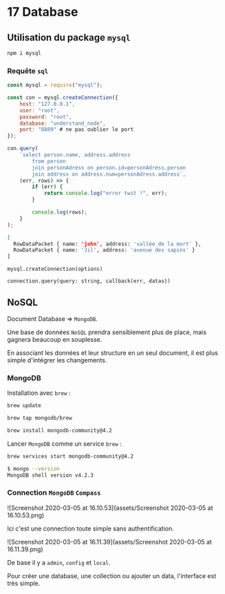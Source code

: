 # 17 Database

## Utilisation du package `mysql`

```bash
npm i mysql
```

### Requête `sql`

```js
const mysql = require("mysql");

const con = mysql.createConnection({
    host: "127.0.0.1",
    user: "root",
    password: "root",
    database: "understand_node",
    port: "8889" # ne pas oublier le port
});

con.query(
    `select person.name, address.address 
        from person 
        join personAdress on person.id=personAdress.person 
        join address on address.num=personAdress.address`,
    (err, rows) => {
        if (err) {
            return console.log("error twit !", err);
        }

        console.log(rows);
    }
);
```

```bash
[
  RowDataPacket { name: 'john', address: 'vallée de la mort' },
  RowDataPacket { name: 'Jil', address: 'avenue des sapins' }
]
```

`mysql.createConnection(options)`

`connection.query(query: string, callback(err, datas))`

## NoSQL

Document Database => `MongoDB`.

Une base de données `NoSQL` prendra sensiblement plus de place, mais gagnera beaucoup en souplesse.

En associant les données et leur structure en un seul document, il est plus simple d'intégrer les changements.

### MongoDB

Installation avec `brew` :

```bash
brew update

brew tap mongodb/brew

brew install mongodb-community@4.2
```

Lancer `MongoDB` comme un service `brew` :

```bash
brew services start mongodb-community@4.2
```

```bash
$ mongo --version
MongoDB shell version v4.2.3
```

### Connection `MongoDB` `Compass`

![Screenshot 2020-03-05 at 16.10.53](assets/Screenshot 2020-03-05 at 16.10.53.png)

Ici c'est une connection toute simple sans authentification.

![Screenshot 2020-03-05 at 16.11.39](assets/Screenshot 2020-03-05 at 16.11.39.png)

De base il y a `admin`, `config` et `local`.

Pour créer une database, une collection ou ajouter un data, l'interface est très simple.


